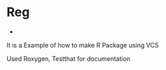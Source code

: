 # Reg
-
It is a Example of how to make R Package using VCS

Used Roxygen, Testthat for documentation
